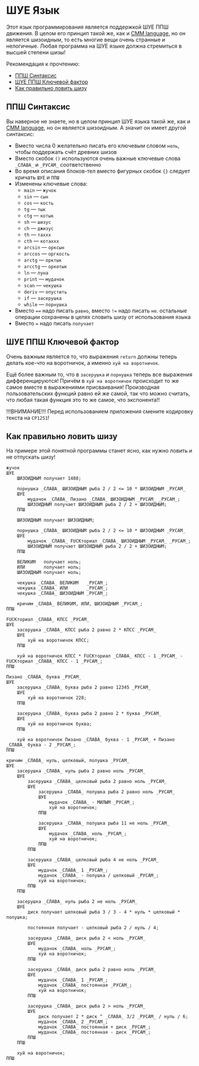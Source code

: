 # ШУЕ Язык
Этот язык программирования является поддержкой ШУЕ ППШ движения. В целом его принцип такой же, как и [CMM language](https://github.com/Vokerlee/CMM-Language), но он является шизоидным, то есть многие вещи очень странные и нелогичные. Любая программа на ШУЕ языке должна стремиться в высшей степени шизы!

Рекомендация к прочтению:
* [ППШ Синтаксис](#ппш-синтаксис)
* [ШУЕ ППШ Ключевой фактор](#шуе-ппш-ключевой-фактор)
* [Как правильно ловить шизу](#как-правильно-ловить-шизу)


## ППШ Синтаксис

Вы наверное не знаете, но в целом принцип ШУЕ языка такой же, как и [CMM language](https://github.com/Vokerlee/CMM-Language), но он является шизоидным. А значит он имеет другой синтаксис:

* Вместо числа 0 желательно писать его ключевым словом `ноль`, чтобы поддержать счёт древних шизов
* Вместо скобок `()` используются очень важные ключевые слова `_СЛАВА_` и `_РУСАМ_` соответственно
* Во время описания блоков-тел вместо фигурных скобок `{}` следует кричать `ШУЕ` и `ППШ`
* Изменены ключевые слова:
    * `main`   — `жучок`
    * `sin`    — `сын`
    * `cos`    — `кость`
    * `tg`     — `тык`
    * `ctg`    — `котык`
    * `sh`     — `шизус`
    * `ch`     — `джизус`
    * `th`     — `таххх`
    * `cth`    — `котаххх`
    * `arcsin` — `орксын`
    * `arccos` — `оргкость`
    * `arctg`  — `орктык`
    * `arcctg` — `оркотык`
    * `ln`     — `луна`
    * `print`  — `мудачок`
    * `scan`   — `чекушка`
    * `deriv`  — `опустить`
    * `if`     — `засерушка`
    * `while`  — `порнушка`
 * Вместо `==` надо писать `равно`, вместо `!=` надо писать `не`. остальные операции сохранены в целях словить шизу от использования языка
 * Вместо `=` надо писать `получает`

## ШУЕ ППШ Ключевой фактор

Очень важным является то, что выражения `return` должны теперь делать кое-что на воротничок, а именно `хуй на воротничок`.

Ещё более важным то, что в `засерушка` и `порнушка` теперь все выражения дифференцируются! Причём в `хуй на воротничок` происходит то же самое вместе в выражениями присваивания! Производная пользовательских функций равно ей же самой, так что можно считать, что любая такая функция это то же самое, что экспонента!!

!!!ВНИМАНИЕ!!! Перед использованием приложения смените кодировку текста на `CP1251`!

## Как правильно ловить шизу

На примере этой понятной программы станет ясно, как нужно ловить и не отпускать шизу!

```
жучок
ШУЕ
    ШИЗОИДНЫМ получает 1488;
    
    порнушка _СЛАВА_ ШИЗОИДНЫМ рыба 2 / 2 <= 10 * ШИЗОИДНЫМ _РУСАМ_
    ШУЕ
        мудачок _СЛАВА_ Пизано _СЛАВА_ ШИЗОИДНЫМ _РУСАМ_ _РУСАМ_;
        ШИЗОИДНЫМ получает ШИЗОИДНЫМ рыба 2 / 2 + ШИЗОИДНЫМ;
    ППШ
    
    ШИЗОИДНЫМ получает ШИЗОИДНЫМ;
    
    порнушка _СЛАВА_ ШИЗОИДНЫМ рыба 2 / 2 <= 10 * ШИЗОИДНЫМ _РУСАМ_
    ШУЕ
        мудачок _СЛАВА_ FUCKториал _СЛАВА_ ШИЗОИДНЫМ _РУСАМ_ _РУСАМ_;
        ШИЗОИДНЫМ получает ШИЗОИДНЫМ рыба 2 / 2 + ШИЗОИДНЫМ;
    ППШ
    
    ВЕЛИКИМ   получает ноль;
    ИЛИ       получает ноль;
    ШИЗОИДНЫМ получает ноль;
    
    чекушка _СЛАВА_ ВЕЛИКИМ   _РУСАМ_;
    чекушка _СЛАВА_ ИЛИ       _РУСАМ_;
    чекушка _СЛАВА_ ШИЗОИДНЫМ _РУСАМ_;
    
    кричим _СЛАВА_ ВЕЛИКИМ, ИЛИ, ШИЗОИДНЫМ _РУСАМ_;
ППШ

FUCKториал _СЛАВА_ КПСС _РУСАМ_
ШУЕ
    засерушка _СЛАВА_ КПСС рыба 2 равно 2 * КПСС _РУСАМ_
    ШУЕ
        хуй на воротничок КПСС;
    ППШ
    
    хуй на воротничок КПСС * FUCKториал _СЛАВА_ КПСС - 1 _РУСАМ_ - FUCKториал _СЛАВА_ КПСС - 1 _РУСАМ_;
ППШ

Пизано _СЛАВА_ буква _РУСАМ_
ШУЕ
    засерушка _СЛАВА_ буква рыба 2 равно 12345 _РУСАМ_
    ШУЕ
        хуй на воротничок 228;
    ППШ
    
    засерушка _СЛАВА_ буква рыба 2 равно 2 * буква _РУСАМ_
    ШУЕ
        хуй на воротничок буква;
    ППШ
    
    хуй на воротничок Пизано _СЛАВА_ буква - 1 _РУСАМ_ + Пизано _СЛАВА_ буква - 2 _РУСАМ_;
ППШ

кричим _СЛАВА_ нуль, целковый, полушка _РУСАМ_
ШУЕ
    засерушка _СЛАВА_ нуль рыба 2 равно ноль _РУСАМ_
    ШУЕ
        засерушка _СЛАВА_ целковый рыба 2 равно ноль _РУСАМ_
        ШУЕ
            засерушка _СЛАВА_ полушка рыба 2 равно ноль _РУСАМ_
            ШУЕ
                мудачок _СЛАВА_ - МИЛЫМ _РУСАМ_;
                хуй на воротничок;
            ППШ
            
            засерушка _СЛАВА_ полушка рыба 11 не ноль _РУСАМ_
            ШУЕ
                мудачок _СЛАВА_ ноль _РУСАМ_;
                хуй на воротничок;
            ППШ
        ППШ
        
        засерушка _СЛАВА_ целковый рыба 4 не ноль _РУСАМ_
        ШУЕ
            мудачок _СЛАВА_ 1 _РУСАМ_;
            мудачок _СЛАВА_ - полушка / целковый _РУСАМ_;
            хуй на воротничок;
        ППШ
    ППШ
    
    засерушка _СЛАВА_ нуль рыба 2 не ноль _РУСАМ_
    ШУЕ
        диск получает целковый рыба 3 / 3 - 4 * нуль * целковый * полушка;
        
        постоянная получает - целковый рыба 2 / нуль / 4; 

        засерушка _СЛАВА_ диск рыба 2 < ноль _РУСАМ_
        ШУЕ
            мудачок _СЛАВА_ ноль _РУСАМ_;
            хуй на воротничок;
        ППШ

        засерушка _СЛАВА_ диск рыба 2 равно ноль _РУСАМ_
        ШУЕ
            мудачок _СЛАВА_ 1 _РУСАМ_;
            мудачок _СЛАВА_ постоянная _РУСАМ_;
            хуй на воротничок;
        ППШ

        засерушка _СЛАВА_ диск рыба 2 > ноль _РУСАМ_
        ШУЕ
            диск получает 2 * диск ^ _СЛАВА_ 3/2 _РУСАМ_ / нуль / 6;
            мудачок _СЛАВА_ 2 _РУСАМ_;
            мудачок _СЛАВА_ постоянная + диск _РУСАМ_;
            мудачок _СЛАВА_ постоянная - диск _РУСАМ_;
        ППШ
    ППШ
    
    хуй на воротничок;
ППШ
```
